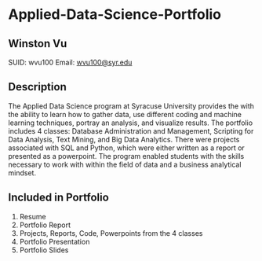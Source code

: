 # Applied-Data-Science-Portfolio

## Winston Vu
  SUID: wvu100
  Email: wvu100@syr.edu

## Description
The Applied Data Science program at Syracuse University provides the with the ability to learn how to gather data, use different coding and machine learning techniques, portray an analysis, and visualize results. The portfolio includes 4 classes: Database Administration and Management, Scripting for Data Analysis, Text Mining, and Big Data Analytics. There were projects associated with SQL and Python, which were either written as a report or presented as a powerpoint. The program enabled students with the skills necessary to work with within the field of data and a business analytical mindset. 

## Included in Portfolio

1. Resume
2. Portfolio Report
3. Projects, Reports, Code, Powerpoints from the 4 classes
4. Portfolio Presentation
5. Portfolio Slides
